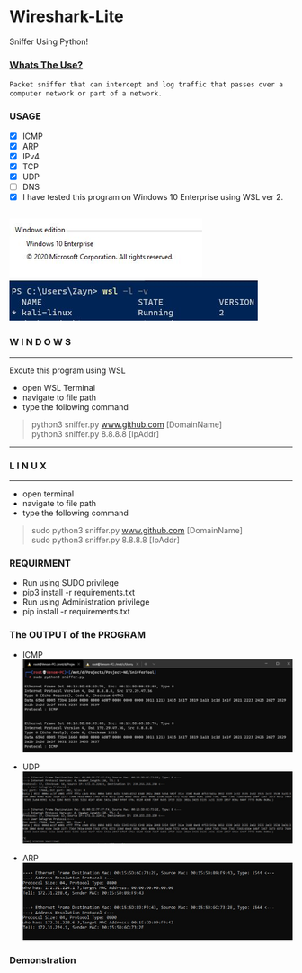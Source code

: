 # Wireshark-Lite
Sniffer Using Python! 

### [Whats The Use?](https://en.wikipedia.org/wiki/Packet_analyzer)
    Packet sniffer that can intercept and log traffic that passes over a computer network or part of a network.
    
### USAGE 
- [x] ICMP
- [x] ARP
- [x] IPv4
- [x] TCP
- [x] UDP
- [ ] DNS
- [x] I have tested this program on Windows 10 Enterprise using WSL ver 2.

![WinVer](./Screenshots/1.JPG) ![WinVer](./Screenshots/pw.JPG)
-----------------------------------
###       W I N D O W S
-----------------------------------
Excute this program using WSL
- open WSL Terminal
- navigate to  file path
- type the following command
>python3 sniffer.py www.github.com [DomainName] <br/>
>python3 sniffer.py 8.8.8.8 [IpAddr] <br/>
-----------------------------------
###         L I N U X
-----------------------------------
- open terminal
- navigate to file path
- type the following command
>sudo python3 sniffer.py www.github.com [DomainName] <br/>
>sudo python3 sniffer.py 8.8.8.8 [IpAddr] <br/>

### REQUIRMENT
- Run using SUDO privilege
- pip3 install -r requirements.txt
- Run using Administration privilege
- pip install -r requirements.txt

### The OUTPUT of the PROGRAM
 - ICMP
![Screenshot](./Screenshots/Output.JPG)

 - UDP
![Screenshot](./Screenshots/udp.jpg)

 - ARP
![Screenshot](./Screenshots/arp.jpg)

### Demonstration 

